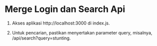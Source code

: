 # Merge Login dan Search Api

1. Akses aplikasi http://localhost:3000 di index.js.

2.  Untuk pencarian, pastikan menyertakan parameter query, misalnya, /api/search?query=stunting.
